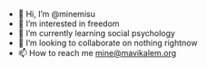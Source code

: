 - 👋 Hi, I’m @minemisu
- 👀 I’m interested in freedom
- 🌱 I’m currently learning social psychology
- 💞️ I’m looking to collaborate on nothing rightnow
- 📫 How to reach me mine@mavikalem.org

<!---
minemisu/minemisu is a ✨ special ✨ repository because its `README.md` (this file) appears on your GitHub profile.
You can click the Preview link to take a look at your changes.
--->
